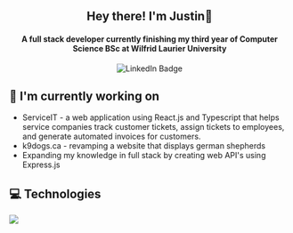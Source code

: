 <div align="center">
  <h2>Hey there! I'm Justin👋</h2>
</div>

<div id="header" align="center">
  <h4>A full stack developer currently finishing my third year of Computer Science BSc at Wilfrid Laurier University</h4>
</div>
  
<div align="center">
  <div id="badges" style="display: flex; align-items: center; justify-content: center;">
    <a href="https://www.linkedin.com/in/justin-medeiros-016a38223/">
      <img style="display: inline-block;" src="https://img.shields.io/badge/LinkedIn-blue?style=for-the-badge&logo=linkedin&logoColor=white" alt="LinkedIn Badge"/>
    </a>
  </div>
</div>

## 🔭 I'm currently working on 
* ServiceIT - a web application using React.js and Typescript that helps service companies track customer tickets, assign tickets to employees, and generate automated invoices for customers.
* k9dogs.ca - revamping a website that displays german shepherds
* Expanding my knowledge in full stack by creating web API's using Express.js

## 💻 Technologies 
<p align="left">
  <a href="https://skillicons.dev">
    <img src="https://skillicons.dev/icons?i=py,java,js,ts,git,react,nodejs,express,html,css,kotlin,swift,c,php,mysql,docker,firebase,vite,vscode,github" />
  </a>
</p>

<!--
**jmedeiros11/jmedeiros11** is a ✨ _special_ ✨ repository because its `README.md` (this file) appears on your GitHub profile.

Here are some ideas to get you started:

- 🔭 I’m currently working on stuff
- 🌱 I’m currently learning ...
- 👯 I’m looking to collaborate on ...
- 🤔 I’m looking for help with ...
- 💬 Ask me about ...
- 📫 How to reach me: ...
- 😄 Pronouns: ...
- ⚡ Fun fact: ...
-->
